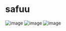 # safuu
![image](https://user-images.githubusercontent.com/73931975/159198353-d3978cb5-60e0-49a1-a329-24181c6130be.png)
![image](https://user-images.githubusercontent.com/73931975/159198375-bc3c0ee1-d207-46c4-b958-809a398ca148.png)
![image](https://user-images.githubusercontent.com/73931975/159198413-95cb708c-9214-4bce-af78-eb4f3c58dff0.png)
